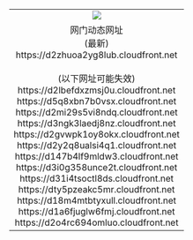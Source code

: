 ﻿<table>
  <tr></tr>
  <tr><td colspan=2 align=center><img src="https://d2zhuoa2yg8lub.cloudfront.net/Up/oGate.jpg" /></td></tr>
  <tr><td colspan=2 align=center>网门动态网址<br/>(最新)
<br>https://d2zhuoa2yg8lub.cloudfront.net
<br/><br/>(以下网址可能失效)
<br>https://d2lbefdxzmsj0u.cloudfront.net
<br>https://d5q8xbn7b0vsx.cloudfront.net
<br>https://d2mi29s5vi8ndq.cloudfront.net
<br>https://d3ngk3laedj8nz.cloudfront.net
<br>https://d2gvwpk1oy8okx.cloudfront.net
<br>https://d2y2q8ualsi4q1.cloudfront.net
<br>https://d147b4lf9mldw3.cloudfront.net
<br>https://d3i0g358unce2t.cloudfront.net
<br>https://d31i4tsoctl8ds.cloudfront.net
<br>https://dty5pzeakc5mr.cloudfront.net
<br>https://d18m4mtbtyxull.cloudfront.net
<br>https://d1a6fjuglw6fmj.cloudfront.net
<br>https://d2o4rc694omluo.cloudfront.net
    </td>
  </tr>
</table>

